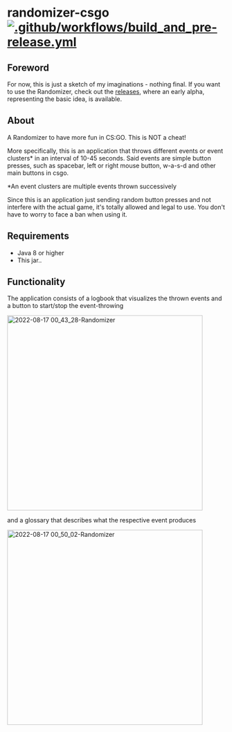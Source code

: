 # randomizer-csgo [![.github/workflows/build_and_pre-release.yml](https://github.com/Luziferium/randomizer-csgo/actions/workflows/build_and_pre-release.yml/badge.svg?branch=stage)](https://github.com/Luziferium/randomizer-csgo/actions/workflows/build_and_pre-release.yml)
## Foreword
For now, this is just a sketch of my imaginations - nothing final. If you want to use the Randomizer, check out the [releases](https://github.com/Luziferium/randomizer-csgo/releases), where an early alpha, representing the basic idea, is available.

## About
A Randomizer to have more fun in CS:GO. This is NOT a cheat!

More specifically, this is an application that throws different events or event clusters* in an interval of 10-45 seconds.
Said events are simple button presses, such as spacebar, left or right mouse button, w-a-s-d and other main buttons in csgo.

*An event clusters are multiple events thrown successively

Since this is an application just sending random button presses and not interfere with the actual game, it's totally allowed and legal to use. You don't have to worry to face a ban when using it.

## Requirements

- Java 8 or higher
- This jar..

## Functionality

The application consists of a logbook that visualizes the thrown events and a button to start/stop the event-throwing

<img width="451" alt="2022-08-17 00_43_28-Randomizer" src="https://user-images.githubusercontent.com/50031457/184998927-fed07605-5aa0-4f83-8edf-7d3676d8b22d.png">

and a glossary that describes what the respective event produces

<img width="451" alt="2022-08-17 00_50_02-Randomizer" src="https://user-images.githubusercontent.com/50031457/184999009-93dad35b-ebfe-4e26-8cfd-9c11568c5ce6.png">
